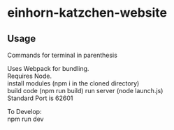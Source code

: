 # einhorn-katzchen-website
## Usage
Commands for terminal in parenthesis

Uses Webpack for bundling.  
Requires Node.   
install modules (npm i in the cloned directory)  
build code (npm run build)
run server (node launch.js)  
Standard Port is 62601

To Develop:  
npm run dev
